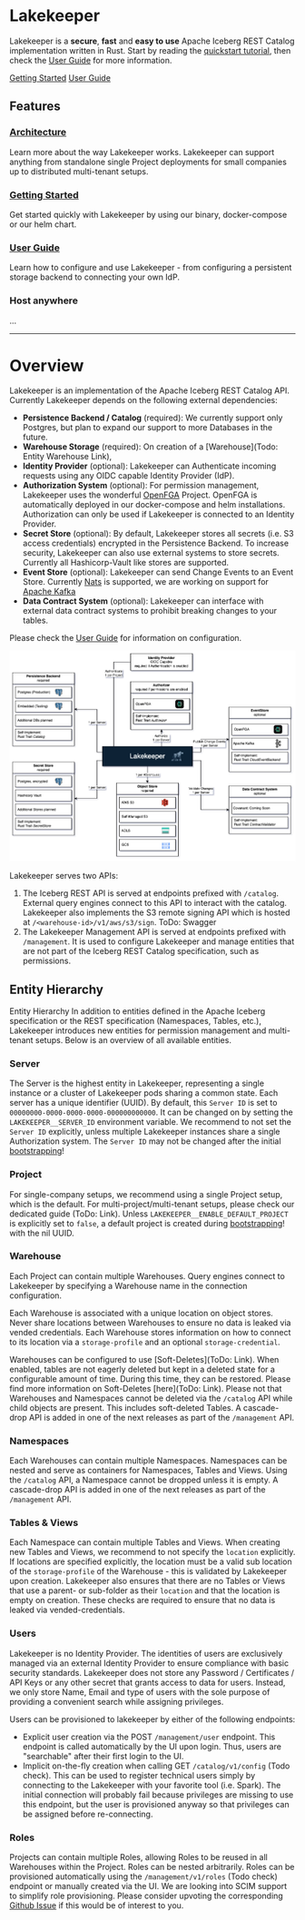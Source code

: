 # Lakekeeper

Lakekeeper is a **secure**, **fast** and **easy to use** Apache Iceberg REST Catalog implementation written in Rust.
Start by reading the [quickstart tutorial], then check the [User Guide] for more information.

[quickstart tutorial]: getting-started.md
[User Guide]: user-guide/README.md

<div class="text-center">
<a href="getting-started/" class="btn btn-primary" role="button">Getting Started</a>
<a href="user-guide/" class="btn btn-primary" role="button">User Guide</a>
</div>

<div class="pt-2 pb-4 px-4 my-4 bg-body-tertiary rounded-3">
<h2 class="display-4 text-center">Features</h2>

<div class="row">
  <div class="col-sm-6">
    <div class="card mb-4">
      <div class="card-body">
        <h3 class="card-title"><a href="#architecture">Architecture</a></h3>
        <p class="card-text">
            Learn more about the way Lakekeeper works. Lakekeeper can support anything from standalone single Project deployments for small companies up to distributed multi-tenant setups.
        </p>
      </div>
    </div>
  </div>
  <div class="col-sm-6">
    <div class="card mb-4">
      <div class="card-body">
        <h3 class="card-title"><a href="getting-started">Getting Started</a></h3>
        <p class="card-text">
            Get started quickly with Lakekeeper by using our binary, docker-compose or our helm chart.
        </p>
      </div>
    </div>
  </div>
</div>

<div class="row">
  <div class="col-sm-6">
    <div class="card">
      <div class="card-body">
        <h3 class="card-title"><a href="user-guide">User Guide</a></h3>
        <p class="card-text">
            Learn how to configure and use Lakekeeper - from configuring a persistent storage backend to connecting your own IdP.
        </p>
      </div>
    </div>
  </div>
  <div class="col-sm-6">
    <div class="card">
      <div class="card-body">
        <h3 class="card-title">Host anywhere</h3>
        <p class="card-text">
            ...
        </p>
      </div>
    </div>
  </div>
</div>
</div>

---

# Overview

Lakekeeper is an implementation of the Apache Iceberg REST Catalog API. Currently Lakekeeper depends on the following external dependencies:

* **Persistence Backend / Catalog** (required): We currently support only Postgres, but plan to expand our support to more Databases in the future.
* **Warehouse Storage** (required): On creation of a [Warehouse](Todo: Entity Warehouse Link), 
* **Identity Provider** (optional): Lakekeeper can Authenticate incoming requests using any OIDC capable Identity Provider (IdP).
* **Authorization System** (optional): For permission management, Lakekeeper uses the wonderful [OpenFGA](http://openfga.dev) Project. OpenFGA is automatically deployed in our docker-compose and helm installations. Authorization can only be used if Lakekeeper is connected to an Identity Provider.
* **Secret Store** (optional): By default, Lakekeeper stores all secrets (i.e. S3 access credentials) encrypted in the Persistence Backend. To increase security, Lakekeeper can also use external systems to store secrets. Currently all Hashicorp-Vault like stores are supported.
* **Event Store** (optional): Lakekeeper can send Change Events to an Event Store. Currently [Nats](http://nats.io) is supported, we are working on support for [Apache Kafka](http://kafka.apache.org)
* **Data Contract System** (optional): Lakekeeper can interface with external data contract systems to prohibit breaking changes to your tables.

Please check the [User Guide] for information on configuration.

![](assets/Interfaces.png)

Lakekeeper serves two APIs:

1. The Iceberg REST API is served at endpoints prefixed with `/catalog`. External query engines connect to this API to interact with the catalog. Lakekeeper also implements the S3 remote signing API which is hosted at `/<warehouse-id>/v1/aws/s3/sign`. ToDo: Swagger
1. The Lakekeeper Management API is served at endpoints prefixed with `/management`. It is used to configure Lakekeeper and manage entities that are not part of the Iceberg REST Catalog specification, such as permissions.

## Entity Hierarchy

Entity Hierarchy
In addition to entities defined in the Apache Iceberg specification or the REST specification (Namespaces, Tables, etc.), Lakekeeper introduces new entities for permission management and multi-tenant setups. Below is an overview of all available entities.

### Server
The Server is the highest entity in Lakekeeper, representing a single instance or a cluster of Lakekeeper pods sharing a common state. Each server has a unique identifier (UUID). By default, this `Server ID` is set to `00000000-0000-0000-0000-000000000000`. It can be changed on by setting the `LAKEKEEPER__SERVER_ID` environment variable. We recommend to not set the `Server ID` explicitly, unless multiple Lakekeeper instances share a single Authorization system. The `Server ID` may not be changed after the initial [bootstrapping]()!

### Project
For single-company setups, we recommend using a single Project setup, which is the default. For multi-project/multi-tenant setups, please check our dedicated guide (ToDo: Link). Unless `LAKEKEEPER__ENABLE_DEFAULT_PROJECT` is explicitly set to `false`, a default project is created during [bootstrapping]()! with the nil UUID.

### Warehouse
Each Project can contain multiple Warehouses. Query engines connect to Lakekeeper by specifying a Warehouse name in the connection configuration.

Each Warehouse is associated with a unique location on object stores. Never share locations between Warehouses to ensure no data is leaked via vended credentials. Each Warehouse stores information on how to connect to its location via a `storage-profile` and an optional `storage-credential`.

Warehouses can be configured to use [Soft-Deletes](ToDo: Link). When enabled, tables are not eagerly deleted but kept in a deleted state for a configurable amount of time. During this time, they can be restored. Please find more information on Soft-Deletes [here](ToDo: Link). Please not that Warehouses and Namespaces cannot be deleted via the `/catalog` API while child objects are present. This includes soft-deleted Tables. A cascade-drop API is added in one of the next releases as part of the `/management` API.

### Namespaces
Each Warehouses can contain multiple Namespaces. Namespaces can be nested and serve as containers for Namespaces, Tables and Views. Using the `/catalog` API, a Namespace cannot be dropped unless it is empty. A cascade-drop API is added in one of the next releases as part of the `/management` API.

### Tables & Views
Each Namespace can contain multiple Tables and Views. When creating new Tables and Views, we recommend to not specify the `location` explicitly. If locations are specified explicitly, the location must be a valid sub location of the `storage-profile` of the Warehouse - this is validated by Lakekeeper upon creation. Lakekeeper also ensures that there are no Tables or Views that use a parent- or sub-folder as their `location` and that the location is empty on creation. These checks are required to ensure that no data is leaked via vended-credentials.


### Users
Lakekeeper is no Identity Provider. The identities of users are exclusively managed via an external Identity Provider to ensure compliance with basic security standards. Lakekeeper does not store any Password / Certificates / API Keys or any other secret that grants access to data for users. Instead, we only store Name, Email and type of users with the sole purpose of providing a convenient search while assigning privileges.

Users can be provisioned to lakekeeper by either of the following endpoints:

* Explicit user creation via the POST `/management/user` endpoint. This endpoint is called automatically by the UI upon login. Thus, users are "searchable" after their first login to the UI.
* Implicit on-the-fly creation when calling GET `/catalog/v1/config` (Todo check). This can be used to register technical users simply by connecting to the Lakekeeper with your favorite tool (i.e. Spark). The initial connection will probably fail because privileges are missing to use this endpoint, but the user is provisioned anyway so that privileges can be assigned before re-connecting.


### Roles
Projects can contain multiple Roles, allowing Roles to be reused in all Warehouses within the Project. Roles can be nested arbitrarily. Roles can be provisioned automatically using the `/management/v1/roles` (Todo check) endpoint or manually created via the UI. We are looking into SCIM support to simplify role provisioning. Please consider upvoting the corresponding [Github Issue](https://github.com/lakekeeper/lakekeeper/issues/497) if this would be of interest to you.
